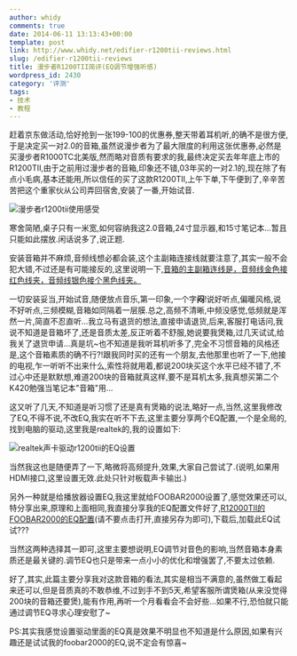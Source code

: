 ```yaml
---
author: whidy
comments: true
date: 2014-06-11 13:13:43+00:00
template: post
link: http://www.whidy.net/edifier-r1200tii-reviews.html
slug: /edifier-r1200tii-reviews
title: 漫步者R1200TII简评(EQ调节增强听感)
wordpress_id: 2430
category: '评测'
tags:
- 技术
- 教程
---
```


赶着京东做活动,恰好抢到一张199-100的优惠券,整天带着耳机听,的确不是很方便,于是决定买一对2.0的音箱,虽然说漫步者为了最大限度的利用这张优惠券,必然是买漫步者R1000TC北美版,然而略对音质有要求的我,最终决定买去年年底上市的R1200TII,由于之前用过漫步者的音箱,印象还不错,03年买的一对2.1的,现在除了有点小毛病,基本还能用,所以信任的买了这款R1200TII,上午下单,下午便到了,辛辛苦苦把这个重家伙从公司弄回宿舍,安装了一番,开始试音.

![漫步者r1200tii使用感受](https://www.whidy.net/wp-content/uploads/2014/06/r1200tii-400x300.jpg)

寒舍简陋,桌子只有一米宽,如何容纳我这2.0音箱,24寸显示器,和15寸笔记本...暂且只能如此摆放.闲话说多了,说正题.<!-- more -->

安装音箱并不麻烦,音频线想必都会装,这个主副箱连接线就要注意了,其实一般不会犯大错,不过还是有可能接反的,这里说明一下,[音箱的主副箱连线是，音频线金色接红色线夹，音频线银色接个黑色线夹。](http://www.edifier.com/scn2005/bbs/viewthread.php?tid=106971)

一切安装妥当,开始试音,随便放点音乐,第一印象,一个字**闷**!说好听点,偏暖风格,说不好听点,三频模糊,音箱如同隔着一层膜.总之,高频不清晰,中频没感觉,低频就是浑然一片,简直不忍直听...我立马有退货的想法,直接申请退货,后来,客服打电话问,我说不知道是音箱坏了,还是音质太差,反正听着不舒服,她说要我煲箱,过几天试试,给我关了退货申请...真是坑~也不知道是我听耳机听多了,完全不习惯音箱的风格还是,这个音箱素质的确不行?!跟我同时买的还有一个朋友,去他那里也听了一下,他接的电视,乍一听听不出来什么,索性将就用着,都说200块买这个水平已经不错了,不过心中还是默默想,难道200块的音箱就真这样,要不是耳机太多,我真想买第二个K420勉强当笔记本"音箱"用...

这又听了几天,不知道是听习惯了还是真有煲箱的说法,略好一点,当然,这里我修改了EQ,不得不说,不改EQ,我实在听不下去,这里主要分享两个EQ配置,一个是全局的,找到电脑的驱动,这里我是realtek的,我的设置如下:

![realtek声卡驱动r1200tii的EQ设置](https://www.whidy.net/wp-content/uploads/2014/06/r1200tii_eq-400x312.png)

当然我这也是随便弄了一下,略微将高频提升,效果,大家自己尝试了.(说明,如果用HDMI接口,这里设置无效.此处只针对板载声卡输出.)

另外一种就是给播放器设置EQ,我这里就给FOOBAR2000设置了,感觉效果还可以,特分享出来,原理和上面相同,我直接分享我的EQ配置文件好了,[R12000TII的FOOBAR2000的EQ配置](https://www.whidy.net/wp-content/uploads/2014/06/R1200TII.feq)(请不要点击打开,直接另存为即可),下载后,加载此EQ试试???

当然这两种选择其一即可,这里主要想说明,EQ调节对音色的影响,当然音箱本身素质还是最关键的.调节EQ也只是带来一点小小的优化和增强罢了,不要太过依赖.

好了,其实,此篇主要分享我对这款音箱的看法,其实是相当不满意的,虽然做工看起来还可以,但是音质真的不敢恭维,不过到手不到5天,希望客服所谓煲箱(从来没觉得200块的音箱还要煲),能有作用,再听一个月看看会不会好些...如果不行,恐怕就只能通过调节EQ寻求心理安慰了~

PS:其实我感觉设置驱动里面的EQ真是效果不明显也不知道是什么原因,如果有兴趣还是试试我的foobar2000的EQ,说不定会有惊喜~
